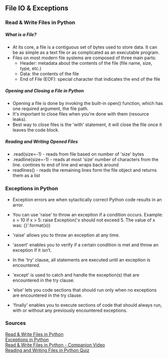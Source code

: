 ## File IO & Exceptions

### Read & Write Files in Python

##### What is a File?

- At its core, a file is a contiguous set of bytes used to store data. It can be as simple as a text file or as complicated as an executable program.
- Files on most modern file systems are composed of three main parts:
  - Header: metadata about the contents of the file (file name, size, type, etc.)
  - Data: the contents of the file
  - End of File (EOF): special character that indicates the end of the file

##### Opening and Closing a File in Python

- Opening a file is done by invoking the built-in open() function, which has one required argument, the file path.
- It's important to close files when you're done with them (resource leaks).
- Best way to close files is the 'with' statement, it will close the file once it leaves the code block.

##### Reading and Writing Opened Files

- .read(size=-1) - reads from file based on number of 'size' bytes
- .readline(size=-1) - reads at most 'size' number of characters from the line. contines to end of line and wraps back around
- readlines() - reads the remaining lines form the file object and returns them as a list

### Exceptions in Python

- Exception errors are when sytactically correct Python code results in an arror. 
- You can use 'raise' to throw an exception if a condition occurs. 
  Example:
  x = 10
  if x > 5:
    raise Exception('x should not exceed 5. The value of x was: {}'.format(x))

- 'raise' allows you to throw an exception at any time.
- 'assert' enables you to verify if a certain condition is met and throw an exception if it isn’t.
- In the 'try' clause, all statements are executed until an exception is encountered.
- 'except' is used to catch and handle the exception(s) that are encountered in the try clause.
- 'else' lets you code sections that should run only when no exceptions are encountered in the try clause.
- 'finally' enables you to execute sections of code that should always run, with or without any previously encountered exceptions.

### Sources

[Read & Write Files in Python](https://realpython.com/read-write-files-python/)<br>
[Exceptions in Python](https://realpython.com/python-exceptions/)<br>
[Read & Write Files in Python - Companion Video](https://realpython.com/courses/reading-and-writing-files-python/)<br>
[Reading and Writing Files in Python Quiz](https://realpython.com/quizzes/read-write-files-python/)<br>